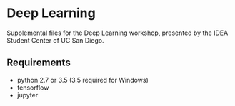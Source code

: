 # Deep Learning
Supplemental files for the Deep Learning workshop, presented by the IDEA Student Center of UC San Diego.

## Requirements
- python 2.7 or 3.5 (3.5 required for Windows)
- tensorflow
- jupyter
